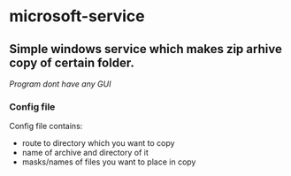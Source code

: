 # microsoft-service
## Simple windows service which makes zip arhive copy of certain folder. 
*Program dont have any GUI*
### Config file
Config file contains:
  - route to directory which you want to copy
  - name of archive and directory of it
  - masks/names of files you want to place in copy
